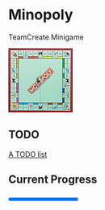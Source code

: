 # Minopoly
TeamCreate Minigame

![game board of Monopoly](src/de/wolfi/minopoly/utils/monopoly.png)

## TODO
[A TODO list](TODO.md)

## Current Progress
<progress value="98.0" max="100">98.0%</progress>
